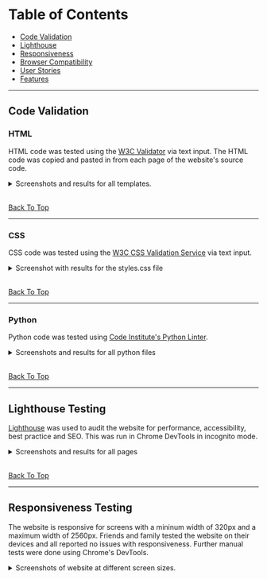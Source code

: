 # Table of Contents

* [Code Validation](#code-validation)
* [Lighthouse](#lighthouse-testing)
* [Responsiveness](#responsiveness-testing)
* [Browser Compatibility](#browser-compatibilty-testing)
* [User Stories](#user-story-testing)
* [Features](#features-testing)

_____

## Code Validation

### HTML

HTML code was tested using the [W3C Validator](https://validator.w3.org/) via text input.  The HTML code was copied and pasted in from each page of the website's source code.

<details>
<summary>Screenshots and results for all templates.</summary>
<br>

**HOME**

![No Errors or Warnings to show](documentation/home-htmlpagevalidator.png)

**Menu**

![No Errors or Warnings to show](documentation/menu-htmlpagevalidator.png)

**SIGNUP/REGISTER**

![No Errors or Warnings to show](documentation/signup-htmlvalidator.png)

**LOGIN**

![No Errors or Warnings to show](documentation/signin-htmlpagevalidator.png)

**Make a reservation**

![No Errors or Warnings to show](documentation/makeareservation-htmlpagevalidator.png)

**LOGOUT**

![No Errors or Warnings to show](documentation/logout-htmlpagevalidator.png)

**My booking history**

![No Errors or Warnings to show](documentation/bookinghistory-htmlpagevalidator.png)

**Update page**

![No Errors or Warnings to show](documentation/makeareservation-htmlpagevalidator.png)

**Delete page**

![No Errors or Warnings to show](documentation/delete_htmlvalidator.png)

</details>

<br>

[Back To Top](#table-of-contents)

_____

### CSS

CSS code was tested using the [W3C CSS Validation Service](https://jigsaw.w3.org/css-validator/) via text input. 

<details>

<summary>Screenshot with results for the styles.css file</summary>

**styles.css**

![No Error Found](documentation/w3c-css-validator.png)

</details>

<br>

[Back To Top](#table-of-contents)

_____

### Python

Python code was tested using [Code Institute's Python Linter](https://pep8ci.herokuapp.com/).

<details>

<summary>Screenshots and results for all python files</summary>

**restaurant_reservation**

* settings.py

Line too long warning for line 116, 124, 127, 130, 133 was unaltered as it is Django code and not making any alterations as advised by fellow slackmembers.

![All clear, no errors found](documentation/settings_file.png)

* urls.py

![All clear, no errors found](documentation/urls_project_file.png)

**reservations**

* admin.py

![All clear, no errors found](documentation/admin.png)

* apps.py

![All clear, no errors found](documentation/apps.png)

* forms.py

![All clear, no errors found](documentation/forms.png)

* models.py

![All clear, no errors found](documentation/models.png)

* views.py

![All clear, no errors found](documentation/views.png)

</details>

<br>

[Back To Top](#table-of-contents)

_____

## Lighthouse Testing

[Lighthouse](https://developer.chrome.com/docs/lighthouse/overview/) was used to audit the website for performance, accessibility, best practice and SEO.  This was run in Chrome DevTools in incognito mode. 

<details>
<summary>Screenshots and results for all pages</summary>

**HOME**

* Mobile

![Passed](documentation/home-mob-lighthouse.png)

* Desktop

![Passed](documentation/home-lighthouse-desktop.png)

**Menu**

* Mobile

![Passed](documentation/menu-lighthouse-mob.png)

* Desktop

![Passed](documentation/menu-lighthouse-desktop.png)

**Register**

* Mobile

![Passed](documentation/signup-lighthouse-mob.png)

* Desktop

![Passed](documentation/signup-lighthouse-desktop.png)

**Login**

* Mobile

![Passed](documentation/signin-lighthouse-mob.png)

* Desktop

![Passed](documentation/signin-lighthouse-desktop.png)

**LOGOUT**

* Mobile

![Passed](documentation/logout-lighthouse-mob.png)

* Desktop

![Passed](documentation/logout-lighthouse-desktop.png)

**Make a reservation**

* Mobile

![Passed](documentation/make-lighthouse-mob.png)

* Desktop

![Passed](documentation/make-lighthouse-desktop.png)

**My booking history**

* Mobile

![Passed](documentation/booking-lighthouse-mob.png)

* Desktop

![Passed](documentation/booking-lighthouse-desktop.png)

**update**

* Mobile

![Passed](documentation/booking-lighthouse-desktop.png)

* Desktop

![Passed](documentation/update-lighthouse-desktop.png)

**delete**

* Mobile

![Passed](documentation/delete-lighthouse-mob.png)

* Desktop

![Passed](documentation/delete-lighthouse-desktop.png)


</details>

<br>

[Back To Top](#table-of-contents)

_____

## Responsiveness Testing

The website is responsive for screens with a mininum width of 320px and a maximum width of 2560px. Friends and family tested the website on their devices and all reported no issues with responsiveness.  Further manual tests were done using Chrome's DevTools.

<details>

<summary>Screenshots of website at different screen sizes.</summary>

**NAVBAR & HOME HERO**



[Back To Top](#table-of-contents)

_____


## User Story Testing

As mentioned in the Agile Methodology Section in the [README](/README.md), User Stories were created in [GitHub Issues](https://github.com/Pramilashanmugam/Restaurant/issues) which guide the process for this project all the way from Setup to Testing. Each User Story has been manually tested and the results have been collected in the tables below.

<details>

        Navbar



|                   |                                      |                                                 |
| :---------------: | :----------------------------------: | :---------------------------------------------: |
|      Scenario     |               Expected               |                      Result                     |
|   click on logo   |      should navigate to homepage     |   **Pass**- as expected navigates to homepage   |
|   click on Home   |      should navigate to homepage     |   **Pass**- as expected navigates to homepage   |
|   click on Menu   |   should take navigate to Menu page  |   **Pass**- as expected navigates to Menu page  |
| click on Register |  should take navigate to signup page |  **Pass**- as expected navigates to signup page |
|   click on login  |  should take navigate to signin page |  **Pass**- as expected navigates to signin page |
|  click on logout  | should take navigate to signout page | **Pass**- as expected navigates to signout page |


        Buttons in Carousel

|                                                                    |                                                         |                                                                                        |
| :----------------------------------------------------------------: | :-----------------------------------------------------: | :------------------------------------------------------------------------------------: |
|                              Scenario                              |                         Expected                        |                                         Result                                         |
|                      click on Our Menu Button                      |               should navigate to Menu page              |                      **Pass**- as expected navigates to Menu page                      |
|   scenario 1: click on Our Book a Table, when user not logged in   | should navigate to signin page if not signed in already |        **Pass**- as expected navigates to signin page when not already logged in       |
| scenario 2: click on Our Book a Table, when user already logged in |        should navigate to make a reservation page       | **Pass**- as expected navigates to make a reservation page when user already logged in |

        Social Medias icon in Footer

|                         |                                                   |                                                                           |
| :---------------------: | :-----------------------------------------------: | :-----------------------------------------------------------------------: |
|         Scenario        |                      Expected                     |                                   Result                                  |
| click on instagram icon | should navigate to instagram in a seperate window | **Pass**- as expected navigates to instagram website on a separate window |
|  click on tweeter icon  |  should navigate to Tweeter in a seperate window  |  **Pass**- as expected navigates to Tweeter website on a separate window  |
|  click on youtube icon  |  should navigate to Youtube in a seperate window  |  **Pass**- as expected navigates to Youtube website on a separate window  |


        Contacts links on Footer

|                             |                                                             |                                                                        |
| :-------------------------: | :---------------------------------------------------------: | :--------------------------------------------------------------------: |
|           Scenario          |                           Expected                          |                                 Result                                 |
|  click on location/map icon |         should navigate to map on a seperate window         |   **Pass**- as expected navigates to google map on a separate window   |
| click on phone number/ icon | should navigate to your phone contacts on a seperate window | **Pass**- as expected navigates to phone contacts on a separate window |
|     click on email icon     |   should navigate to your email link on a seperate window   |   **Pass**- as expected navigates to email link on a separate window   |

        Buttons on Menu page

|                                                                          |                                                                                                                                                                                                                          |                                                                                                                                                                                                                                                                                                                 |
| :----------------------------------------------------------------------: | :----------------------------------------------------------------------------------------------------------------------------------------------------------------------------------------------------------------------: | :-------------------------------------------------------------------------------------------------------------------------------------------------------------------------------------------------------------------------------------------------------------------------------------------------------------: |
|                                 Scenario                                 |                                                                                                         Expected                                                                                                         |                                                                                                                                                      Result                                                                                                                                                     |
|     scenario 1: click on Book a Table button, when user not logged in    |                                                                                  should navigate to signin page if not signed in already                                                                                 |                                                                                                                    **Pass**- as expected navigates to signin page when not already logged in                                                                                                                    |
|   scenario 2: click on Book a Table button, when user already logged in  |                                                                                        should navigate to make a reservation page                                                                                        |                                                                                                              **Pass**- as expected navigates to make a reservation page when user already logged in                                                                                                             |
|   scenario 1: click on View my booking button, when user not logged in   |                                                            should navigate to signin page if not signed in already and should not display the booking history.                                                           |                                                                                       **Pass**- as expected navigates to signin page when not already logged in and did not display the booking history when not logged in                                                                                      |
| scenario 2: click on View my booking button, when user already logged in | 1. should navigate to (my booking reservation) reservation list. 2.should display all the bookings related to the corresponding user. 3.when reservation is zero, should display a message stating no reservation found. | **1. Pass**- as expected navigates to (my booking reservation) reservation list when the user already logged in. **2. Pass -** as expected displays the booking history related to the corresponding user. **3. Pass -** as expected displays a message stating no reservation found, when reservation is zero. |

        Buttons on My Booking History

|                                         |                                                                                                                                                                                                                                                                                                                                               |                                                                                                                                                                                                                                                                                                                                                                                                                                                                 |
| :-------------------------------------: | :-------------------------------------------------------------------------------------------------------------------------------------------------------------------------------------------------------------------------------------------------------------------------------------------------------------------------------------------: | :-------------------------------------------------------------------------------------------------------------------------------------------------------------------------------------------------------------------------------------------------------------------------------------------------------------------------------------------------------------------------------------------------------------------------------------------------------------: |
|                 Scenario                |                                                                                                                                                                    Expected                                                                                                                                                                   |                                                                                                                                                                                                                              Result                                                                                                                                                                                                                             |
|        click on **update** button       |           1. onclick should navigate to the corresponding booking in make a reservation page. 2. I should be able to change each and every content in the list or any particular content in the list. 3. after updating the changes when i click on confirm booking, the updated details have to reflect in my booking history page.          |                                                      **1. Pass**- as expected navigates to the corresponding booking detail in the make the reservation page. **2. Pass** - as expected i am able to update all the existing content in the list or any particular content on the list. **3. Pass** - as expected on clicking on confirm booking, the updated details reflects on my booking history page.                                                      |
|        click on **Cancel** button       | 1. should navigate to the confirm cancellation page. 2. should display a message to reconfirm the decision of cancellation. 3. on clicking on confirm, the booking should be removed from customer booking history. 4. on clicking on cancel, the booking is retained and no cancellation is processed and navigates back to booking history. | **1. Pass**- as expected navigates to the confirm cancellation page. **2. Pass** - as expected displays a message asking the user to reconfirm the cancellation. **3. Pass** - as expected on clicking on the confirm button, the booking is removed from the users booking history page. **4. Pass** - as expected on clicking on the cancel button, the booking is retained and no cancellation is processed and same reflects on users booking history page. |
|  click on **make a reservation** button |                                                                                                                                                   should navigate to make a reservation page                                                                                                                                                  |                                                                                                                                                                                                   **Pass** - as expected navigates to make a reservation page.                                                                                                                                                                                                  |
| click on **Go back to homepage** button |                                                                                                                                                        should navigate to the home page                                                                                                                                                       |                                                                                                                                                                                                        **Pass** - as expected navigates to the home page.                                                                                                                                                                                                       |


        Make a reservation form

|                |                                                                                                                                                                                                                                                       |                                                                                                                                                                                                                                                                                                                                                                                                                                                                                                                                 |
| :------------: | :---------------------------------------------------------------------------------------------------------------------------------------------------------------------------------------------------------------------------------------------------: | :-----------------------------------------------------------------------------------------------------------------------------------------------------------------------------------------------------------------------------------------------------------------------------------------------------------------------------------------------------------------------------------------------------------------------------------------------------------------------------------------------------------------------------: |
|    Scenario    |                                                                                                                        Expected                                                                                                                       |                                                                                                                                                                                                                                                              Result                                                                                                                                                                                                                                                             |
|   Table Field  |                                                                                               1. users can choose a table from the given list of tables.                                                                                              |                                                                                                                                                                                                                            **Pass** - as expected the list of tables is shown for the user to choose.                                                                                                                                                                                                                           |
|                |                             2. Table is a required field, hence the field cannot be left blank, if left blank the reservation will not be accepted and a message prompting customers to choose the table to be displayed.                             |                                                                                                                                                                          **Pass** - as expected if the user did not choose a table from the list, the reservation is not accepted and a message prompting the customer to choose a table is displayed.                                                                                                                                                                          |
|   Name Field   |                                                                   1. Should accept only the alphabets. 2. It should be a required field, that an empty field should not be accepted                                                                   |                                                                                                                        **1.Pass** - as expected this field accepts only the alphabet. when numbers or special characters entered it prompts customers to enter only the alphabet. **2.Pass** - as expected if the field is empty the form is not accepted and prompts the customer to enter his/her name.                                                                                                                       |
|   Date Field   |                        1. Should accept only from current date and no past dates 2. Should not accept a date beyond 6 months from the current date 3. It should be a required field, that an empty field should not be accepted                       |                                                                       **1. Pass** - as expected accepts from current date and past dates deactivated. **2.Pass** - as expected accepts date until 6 months from the current date, if the date is more than 6 months an message displayed to user to choose a date less than 6 months. **3.Pass** - as expected if the field is empty the form is not accepted and prompts the customer to enter the date.                                                                       |
|   Time Field   |                                                         1. Should accept time from the given set of time slots. 2. It should be a required field, that an empty field should not be accepted.                                                         |                                                                                                                                                               **1.Pass** - as expected, time can be chosen only from the given list of time. **2.Pass** - as expected, if the field is empty the form is not accepted and prompts the customer to enter the time.                                                                                                                                                               |
|   Seats Field  |                    1. Should accept only numbers >=0, not negative numbers to be accepted 2. The number of guests cannot exceed the table's capacity. 3. It should be a required field, that an empty field should not be accepted                    | **1. Pass** - as expected 0, negative (-1) numbers are not accepted. A message prompts the customer to enter a valid number **2. Pass** - as expected if the number of guests is above the table capacity the field is not accepted. for ex if table capacity is 3, when i enter 4 a message asking customers to choose a different table appears as the number of guests is over the capacity of table. **3. Pass** - as expected, if the field is empty the form is not accepted and prompts the customer to enter the field. |
|   Phone Field  |                                          1. Should accept only numbers and should not accept alphabets and special characters. 2. It should be a required field, that an empty field should not be accepted.                                          |                                                                                                                   **1.Pass** - as expected, only numbers are accepted. If alphabets or special characters entered, prompts customers with a message asking to enter only numbers. **2.Pass** - as expected, if the field is empty the form is not accepted and prompts the customer to enter the phone field.                                                                                                                   |
|   Notes Field  |                                                   1. Text field which should accept only a maximum of 1000 characters. 2. It should be a required field, that an empty field should not be accepted.                                                  |                                                                                                            **1.Pass** - as expected, the text field accepts only characters below 1000, when characters are above 1000 a message pops up saying it cannot have more than 1000 characters. **2.Pass** - as expected, if the field is empty the form is not accepted and prompts the customer to enter the text field.                                                                                                            |
| Confirm button | 1. only after receiving input for all fields with valid data the form should get updated in the database on clicking Confirm booking button 2. Booking should get updated in database and navigates to my booking history page on successful booking. |                                                                                                                                    **1.Pass** - as expected, only after receiving the valid inputs for all fields the form is updated in the database. **2.Pass** - as expected, after successful booking the page navigates to my booking history page and displays the successful booking.                                                                                                                                    |


        Register/signup form

|                      |                                                                                                                                                                                                   |                                                                                                                                                                                                                                                                                                                                                                                                                                                                                                                                 |
| :------------------: | :-----------------------------------------------------------------------------------------------------------------------------------------------------------------------------------------------: | :-----------------------------------------------------------------------------------------------------------------------------------------------------------------------------------------------------------------------------------------------------------------------------------------------------------------------------------------------------------------------------------------------------------------------------------------------------------------------------------------------------------------------------: |
|       Scenario       |                                                                                              Expected                                                                                             |                                                                                                                                                                                                                                                              Result                                                                                                                                                                                                                                                             |
|    username empty    |                                                                    If the username is blank prompts the user to fill the field                                                                    |                                                                                                                                                                                                             **Pass** - as expected, if the username field is blank, message prompts user to fill the username field                                                                                                                                                                                                             |
| email field optional |                                                                           form should get accepted without email address                                                                          |                                                                                                                                                                                                                   **Pass** - as expected, the form gets accepted without email address as it is optional field                                                                                                                                                                                                                  |
|    Password field    | 1. Password should be minimum 8 character 2. Commonly used password should not be accepted 3. Passwords cannot be fully numeric 4. Passwords should not be same as the other personal information | **1.Pass** - as expected, characters less than 8 are not expected and prompt the user to enter a minimum 8 characters. **2.Pass** - as expected, password like testing123 is not accepted and advises the user to choose a different password. **3.Pass** - as expected, if the password entered is fully numeric like 12345678, a message saying the password is fully numeric is displayed. **4.Pass** - as expected, when password entered was similar to the user id, message asking to enter a different password appears. |
|     Signup button    |                                       Signup button should accept the valid datas and get logged in as user and should be able to access the table bookings                                       |                                                                                                                                                                                                       **Pass** - as expected, after valid data received signed in as the useruser and is able to access the table bookings                                                                                                                                                                                                      |


        Signin

|                |                                                                                                                                                                                           |                                                                                                                                                                                                                                               |
| :------------: | :---------------------------------------------------------------------------------------------------------------------------------------------------------------------------------------: | :-------------------------------------------------------------------------------------------------------------------------------------------------------------------------------------------------------------------------------------------: |
|    Scenario    |                                                                                          Expected                                                                                         |                                                                                                                     Result                                                                                                                    |
| username empty |                                                                If the username is blank prompts the user to fill the field                                                                |                                                                    **Pass** - as expected, if the username field is blank, message prompts user to fill the username field                                                                    |
| Password field | 1. only a valid password corresponding to the username should get accepted. 2. if the user name or password was entered incorrectly, a message should prompt the user to check his entry. | **1. Pass** - as expected, only a valid password corresponding to the user was accepted. **2. Pass** - as expected, a message "The username and/or password you specified are not correct." displayed to user stating his entry is incorrect. |


        Signout


|                              |                                                                                                                                                                                     |                                                                                                                                                                                                                                                                                    |
| :--------------------------: | :---------------------------------------------------------------------------------------------------------------------------------------------------------------------------------: | :--------------------------------------------------------------------------------------------------------------------------------------------------------------------------------------------------------------------------------------------------------------------------------: |
|           Scenario           |                                                                                       Expected                                                                                      |                                                                                                                                       Result                                                                                                                                       |
| on clicking logout on navbar | 1. Should prompt the user to confirm the logout. 2. on confirm by clicking signout. User should get signedout. 3. user cannot access booking history or table booking after signout | **1. Pass** - as expected, user is prompted to confirm his logout. **2. Pass** - as expected, when the signout button clicked the user gets signed out from his account. **3. Pass** - as expected, user was unable to access the booking history and table booking after signout. |


        Django administration login

|                                  |                                                                                                                                                                                                                                            |                                                                                                                                                                                                                                                                                                                                            |
| :------------------------------: | :----------------------------------------------------------------------------------------------------------------------------------------------------------------------------------------------------------------------------------------: | :----------------------------------------------------------------------------------------------------------------------------------------------------------------------------------------------------------------------------------------------------------------------------------------------------------------------------------------: |
|             Scenario             |                                                                                                                  Expected                                                                                                                  |                                                                                                                                                                   Result                                                                                                                                                                   |
| Should accept only the superuser | 1. Should accept only the super user user id and password. 2. If a non superuser try to access a message "Please enter the correct username and password for a staff account. Note that both fields may be case-sensitive." should display | **1. Pass** - as expected, only the superuser user id and password is accepted. **2. Pass** - as expected, when a non superuser with user id - test, password - restaurant try to log in the admin a message "Please enter the correct username and password for a staff account. Note that both fields may be case-sensitive." displayed. |
|         Reservation model        |                                                                                          superuser can view all the reservations by different user                                                                                         |                                                                                                                                **Pass** - as expected, superuser can view all the reservations for his hotel                                                                                                                               |
|                                  |                                                                                       superuser can edit/update the existing reservations of any user                                                                                      |                                                                                                                      **Pass** - as expected, superuser can edit/update any existing reservations of a different user.                                                                                                                      |
|                                  |                                                                                          superuser can delete an existing reservation of any user                                                                                          |                                                                                                                     **Pass** - as expected, with superuser was able to delete existing reservation of a different user.                                                                                                                    |
|                                  |                                                                                                     superuser can add a new reservation                                                                                                    |                                                                                                                                       **Pass** - as expected, superuser is able to add a new booking                                                                                                                                       |
|            Table model           |                                                                                                   superuser can add a table with capacity                                                                                                  |                                                                                                                                **Pass** - as expected, superuser is able to add a new table and its capacity                                                                                                                               |
|                                  |                                                                                                   superuser can delete the existing table                                                                                                  |                                                                                                                               **Pass** - as expected, superuser is able to delete existing table in the list.                                                                                                                              |


[Back To Top](#table-of-contents)

[Back to README.md](README.md)